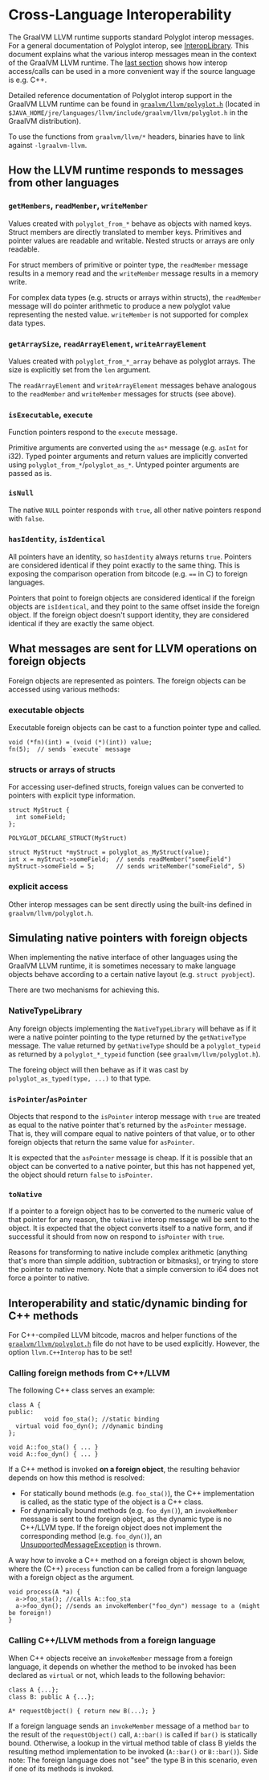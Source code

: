 
# Cross-Language Interoperability

The GraalVM LLVM runtime supports standard Polyglot interop messages. For a general
documentation of Polyglot interop, see
[InteropLibrary](https://www.graalvm.org/truffle/javadoc/com/oracle/truffle/api/interop/InteropLibrary.html).
This document explains what the various interop messages mean in the context of the
GraalVM LLVM runtime. The [last section](./INTEROP.md#interoperability-and-staticdynamic-binding-for-c-methods) shows how interop access/calls can be used in a more convenient way if the source language is e.g. C++. 

Detailed reference documentation of Polyglot interop support in the GraalVM LLVM
runtime can be found in [`graalvm/llvm/polyglot.h`](../../projects/com.oracle.truffle.llvm.libraries.graalvm.llvm/include/graalvm/llvm/polyglot.h)
(located in `$JAVA_HOME/jre/languages/llvm/include/graalvm/llvm/polyglot.h` in the GraalVM
distribution).

To use the functions from `graalvm/llvm/*` headers, binaries have to link against `-lgraalvm-llvm`.

## How the LLVM runtime responds to messages from other languages

### `getMembers`, `readMember`, `writeMember`

Values created with `polyglot_from_*` behave as objects with named keys. Struct
members are directly translated to member keys. Primitives and pointer values
are readable and writable. Nested structs or arrays are only readable.

For struct members of primitive or pointer type, the `readMember` message results in a
memory read and the `writeMember` message results in a memory write.

For complex data types (e.g. structs or arrays within structs), the `readMember`
message will do pointer arithmetic to produce a new polyglot value representing
the nested value. `writeMember` is not supported for complex data types.

### `getArraySize`, `readArrayElement`, `writeArrayElement`

Values created with `polyglot_from_*_array` behave as polyglot arrays. The size
is explicitly set from the `len` argument.

The `readArrayElement` and `writeArrayElement` messages behave analogous to
the `readMember` and `writeMember` messages for structs (see above).

### `isExecutable`, `execute`

Function pointers respond to the `execute` message.

Primitive arguments are converted using the `as*` message (e.g. `asInt` for i32).
Typed pointer arguments and return values are implicitly converted using
`polyglot_from_*`/`polyglot_as_*`. Untyped pointer arguments are passed as is.

### `isNull`

The native `NULL` pointer responds with `true`, all other native pointers respond
with `false`.

### `hasIdentity`, `isIdentical`

All pointers have an identity, so `hasIdentity` always returns `true`. Pointers are
considered identical if they point exactly to the same thing. This is exposing
the comparison operation from bitcode (e.g. `==` in C) to foreign languages.

Pointers that point to foreign objects are considered identical if the foreign
objects are `isIdentical`, and they point to the same offset inside the foreign
object. If the foreign object doesn't support identity, they are considered
identical if they are exactly the same object.

## What messages are sent for LLVM operations on foreign objects

Foreign objects are represented as pointers. The foreign objects can be accessed
using various methods:

### executable objects

Executable foreign objects can be cast to a function pointer type and called.

```
void (*fn)(int) = (void (*)(int)) value;
fn(5);  // sends `execute` message
```

### structs or arrays of structs

For accessing user-defined structs, foreign values can be converted to pointers
with explicit type information.

```
struct MyStruct {
  int someField;
};

POLYGLOT_DECLARE_STRUCT(MyStruct)

struct MyStruct *myStruct = polyglot_as_MyStruct(value);
int x = myStruct->someField;  // sends readMember("someField")
myStruct->someField = 5;      // sends writeMember("someField", 5)
```

### explicit access

Other interop messages can be sent directly using the built-ins defined in
`graalvm/llvm/polyglot.h`.

## Simulating native pointers with foreign objects

When implementing the native interface of other languages using the GraalVM LLVM
runtime, it is sometimes necessary to make language objects behave according to
a certain native layout (e.g. `struct pyobject`).

There are two mechanisms for achieving this.

### NativeTypeLibrary

Any foreign objects implementing the `NativeTypeLibrary` will behave as if it were
a native pointer pointing to the type returned by the `getNativeType` message.
The value returned by `getNativeType` should be a `polyglot_typeid` as returned
by a `polyglot_*_typeid` function (see `graalvm/llvm/polyglot.h`).

The foreing object will then behave as if it was cast by `polyglot_as_typed(type, ...)`
to that type.

### `isPointer`/`asPointer`

Objects that respond to the `isPointer` interop message with `true` are treated
as equal to the native pointer that's returned by the `asPointer` message. That is,
they will compare equal to native pointers of that value, or to other foreign
objects that return the same value for `asPointer`.

It is expected that the `asPointer` message is cheap. If it is possible that an
object can be converted to a native pointer, but this has not happened yet, the
object should return `false` to `isPointer`.

### `toNative`

If a pointer to a foreign object has to be converted to the numeric value of that
pointer for any reason, the `toNative` interop message will be sent to the object.
It is expected that the object converts itself to a native form, and if successful
it should from now on respond to `isPointer` with `true`.

Reasons for transforming to native include complex arithmetic (anything that's
more than simple addition, subtraction or bitmasks), or trying to store the pointer
to native memory. Note that a simple conversion to i64 does not force a pointer
to native.

## Interoperability and static/dynamic binding for C++ methods

For C++-compiled LLVM bitcode, macros and helper functions of the [`graalvm/llvm/polyglot.h`](../../projects/com.oracle.truffle.llvm.libraries.graalvm.llvm/include/graalvm/llvm/polyglot.h) file do not have to be used explicitly. However, the option `llvm.C++Interop` has to be set!

### Calling foreign methods from C++/LLVM
The following C++ class serves an example:  
```
class A {
public:
          void foo_sta(); //static binding
  virtual void foo_dyn(); //dynamic binding
};

void A::foo_sta() { ... }
void A::foo_dyn() { ... } 
``` 

If a C++ method is invoked **on a foreign object**, the resulting behavior depends on how this method is resolved: 
* For statically bound methods (e.g. `foo_sta()`), the C++ implementation is called, as the static type of the object is a C++ class. 
* For dynamically bound methods (e.g. `foo_dyn()`), an `invokeMember` message is sent to the foreign object, as the dynamic type is no C++/LLVM type. If the foreign object does not implement the corresponding method (e.g. `foo_dyn()`), an [UnsupportedMessageException](https://github.com/oracle/graal/blob/master/truffle/src/com.oracle.truffle.api.interop/src/com/oracle/truffle/api/interop/UnsupportedMessageException.java) is thrown. 

A way how to invoke a C++ method on a foreign object is shown below, where the (C++) `process` function can be called from a foreign language with a foreign object as the argument. 
```
void process(A *a) {
  a->foo_sta(); //calls A::foo_sta
  a->foo_dyn(); //sends an invokeMember("foo_dyn") message to a (might be foreign!)
}
```

### Calling C++/LLVM methods from a foreign language
When C++ objects receive an `invokeMember` message from a foreign language, it depends on whether the method to be invoked has been declared as `virtual` or not, which leads to the following behavior: 
```
class A {...};
class B: public A {...};

A* requestObject() { return new B(...); } 
```
If a foreign language sends an `invokeMember` message of a method `bar` to the result of the `requestObject()` call, `A::bar()` is called if `bar()` is statically bound. Otherwise, a lookup in the virtual method table of class B yields the resulting method implementation to be invoked (`A::bar()` or `B::bar()`). 
Side note: The foreign language does not "see" the type B in this scenario, even if one of its methods is invoked. 